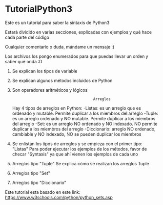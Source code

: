 # TutorialPython3
Este es un tutorial para saber la sintaxis de Python3

Estará dividido en varias secciones, explicadas con ejemplos y qué hace cada parte del código

Cualquier comentario o duda, mándame un mensaje :)

Los archivos los pongo enumerados para que puedas llevar un orden y saber qué onda :D


1. Se explican los tipos de variable
2. Se explican algunos métodos incluidos de Python
3. Son operadores aritméticos y lógicos

                                            Arreglos
    Hay 4 tipos de arreglos en Python:
        -Listas: es un arreglo que es ordenado y mutable. Permite duplicar a los miembros del arreglo
        -Tuple: es un arreglo ordenado y NO mutable. Permite duplicar a los miembros del arreglo
        -Set: es un arreglo NO ordenado y NO indexado. NO permite duplicar a los miembros del arreglo
        -Diccionario: arreglo NO ordenado, cambiable y NO indexado, NO se pueden duplicar los miembros


4. Se enlistan los tipos de arreglos y se empieza con el primer tipo: "Listas"
    Para poder ejecutar los ejemplos de los métodos, favor de checar "Syntaxis" ya que ahí vienen
    los ejemplos de cada uno
5. Arreglos tipo "Tuple"
    Se explica cómo se realizan los arreglos Tuple
6. Arreglos tipo "Set"
7. Arreglos tipo "Diccionario"





Este tutorial esta basado en este link:  https://www.w3schools.com/python/python_sets.asp

